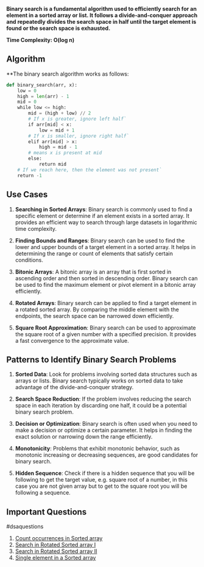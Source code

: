 **Binary search is a fundamental algorithm used to efficiently search for an element in a sorted array or list. It follows a divide-and-conquer approach and repeatedly divides the search space in half until the target element is found or the search space is exhausted.** 

**Time Complexity: O(log n)**

## Algorithm

**The binary search algorithm works as follows:

```python
def binary_search(arr, x):
    low = 0
    high = len(arr) - 1
    mid = 0
    while low <= high:
        mid = (high + low) // 2
        # If x is greater, ignore left half`
        if arr[mid] < x:
            low = mid + 1
        # If x is smaller, ignore right half`
        elif arr[mid] > x:
            high = mid - 1
        # means x is present at mid
        else:
            return mid
    # If we reach here, then the element was not present`
    return -1
```

## Use Cases

1. **Searching in Sorted Arrays**: Binary search is commonly used to find a specific element or determine if an element exists in a sorted array. It provides an efficient way to search through large datasets in logarithmic time complexity.

2. **Finding Bounds and Ranges**: Binary search can be used to find the lower and upper bounds of a target element in a sorted array. It helps in determining the range or count of elements that satisfy certain conditions.

3. **Bitonic Arrays**: A bitonic array is an array that is first sorted in ascending order and then sorted in descending order. Binary search can be used to find the maximum element or pivot element in a bitonic array efficiently.

4. **Rotated Arrays**: Binary search can be applied to find a target element in a rotated sorted array. By comparing the middle element with the endpoints, the search space can be narrowed down efficiently.

5. **Square Root Approximation**: Binary search can be used to approximate the square root of a given number with a specified precision. It provides a fast convergence to the approximate value.


## Patterns to Identify Binary Search Problems

1. **Sorted Data**: Look for problems involving sorted data structures such as arrays or lists. Binary search typically works on sorted data to take advantage of the divide-and-conquer strategy.
  
2. **Search Space Reduction**: If the problem involves reducing the search space in each iteration by discarding one half, it could be a potential binary search problem.
 
3. **Decision or Optimization**: Binary search is often used when you need to make a decision or optimize a certain parameter. It helps in finding the exact solution or narrowing down the range efficiently.

4. **Monotonicity**: Problems that exhibit monotonic behavior, such as monotonic increasing or decreasing sequences, are good candidates for binary search.

5. **Hidden Sequence**: Check if there is a hidden sequence that you will be following to get the target value, e.g. square root of a number, in this case you are not given array but to get to the square root you will be following a sequence. 



## Important Questions

#dsaquestions 

1. [Count occurrences in Sorted array](https://takeuforward.org/data-structure/count-occurrences-in-sorted-array/)
2. [Search in Rotated Sorted array I](https://leetcode.com/problems/search-in-rotated-sorted-array/description/)
3. [Search in Rotated Sorted array II](https://leetcode.com/problems/search-in-rotated-sorted-array-ii/)
4. [Single element in a Sorted array](https://leetcode.com/problems/single-element-in-a-sorted-array/)
